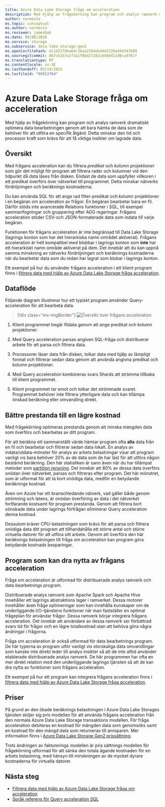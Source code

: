 ```yaml
---
title: Azure Data Lake Storage fråga om acceleration
description: Med hjälp av frågekörning kan program och analys ramverk dramatiskt optimera data bearbetningen genom att bara hämta de data som krävs för en bearbetnings åtgärd.
author: normesta
ms.topic: conceptual
ms.author: normesta
ms.reviewer: jamesbak
ms.date: 09/09/2020
ms.service: storage
ms.subservice: data-lake-storage-gen2
ms.openlocfilehash: dc1d217dba64c36aa219abbd4d2220a494347689
ms.sourcegitcommit: 867cb1b7a1f3a1f0b427282c648d411d0ca4f81f
ms.translationtype: MT
ms.contentlocale: sv-SE
ms.lasthandoff: 03/19/2021
ms.locfileid: "95912764"
---
```

# <a name="azure-data-lake-storage-query-acceleration"></a>Azure Data Lake Storage fråga om acceleration

Med hjälp av frågekörning kan program och analys ramverk dramatiskt optimera data bearbetningen genom att bara hämta de data som de behöver för att utföra en specifik åtgärd. Detta minskar den tid och processor kraft som krävs för att få viktiga insikter om lagrade data.

## <a name="overview"></a>Översikt

Med frågans acceleration kan du filtrera *predikat* och *kolumn projektioner* som gör det möjligt för program att filtrera rader och kolumner vid den tidpunkt då data läses från disken. Endast de data som uppfyller villkoren i ett predikat överförs över nätverket till programmet. Detta minskar nätverks fördröjningen och beräknings kostnaderna.  

Du kan använda SQL för att ange rad filter-predikat och kolumn projektioner i en begäran om acceleration av frågor. En begäran bearbetar bara en fil. Därför stöds inte avancerade Relations funktioner i SQL, till exempel sammanfogningar och gruppering efter AGG regeringar. Frågans acceleration stöder CSV-och JSON-formaterade data som indata till varje begäran.

Funktionen för frågans acceleration är inte begränsad till Data Lake Storage (lagrings konton som har det hierarkiska namn området aktiverat). Frågans acceleration är helt kompatibel med blobbar i lagrings konton som **inte** har ett hierarkiskt namn område aktiverat på dem. Det innebär att du kan uppnå samma minskning av nätverks fördröjningen och beräknings kostnaderna när du bearbetar data som du redan har lagrat som blobar i lagrings konton.

Ett exempel på hur du använder frågans acceleration i ett klient program finns i [filtrera data med hjälp av Azure Data Lake Storage fråga acceleration](data-lake-storage-query-acceleration-how-to.md).

## <a name="data-flow"></a>Dataflöde

Följande diagram illustrerar hur ett typiskt program använder Query-acceleration för att bearbeta data.

> [!div class="mx-imgBorder"]
> ![Översikt över frågans acceleration](./media/data-lake-storage-query-acceleration/query-acceleration.png)

1. Klient programmet begär fildata genom att ange predikat och kolumn projektioner.

2. Med Query acceleration parsas angiven SQL-fråga och distribuerar arbete för att parsa och filtrera data.

3. Processorer läser data från disken, tolkar data med hjälp av lämpligt format och filtrerar sedan data genom att använda angivna predikat och kolumn projektioner.

4. Med Query acceleration kombineras svars Shards att strömma tillbaka till klient programmet.

5. Klient programmet tar emot och tolkar det strömmade svaret. Programmet behöver inte filtrera ytterligare data och kan tillämpa önskad beräkning eller omvandling direkt.

## <a name="better-performance-at-a-lower-cost"></a>Bättre prestanda till en lägre kostnad

Med frågekörning optimeras prestanda genom att minska mängden data som överförs och bearbetas av ditt program.

För att beräkna ett sammanställt värde hämtar program ofta **alla** data från en fil och bearbetar och filtrerar sedan data lokalt. En analys av indata/utdata-mönster för analys av arbets belastningar visar att program vanligt vis bara behöver 20% av de data som de har läst för att utföra någon bestämd beräkning. Den här statistiken är sann även när du har tillämpat metoder som [partition rensning](../../hdinsight/hdinsight-hadoop-optimize-hive-query.md#hive-partitioning). Det innebär att 80% av dessa data överförs onödan över nätverket, parsas och filtreras efter program. Det här mönstret, som är utformat för att ta bort onödiga data, medför en betydande beräknings kostnad.  

Även om Azure har ett branschledande nätverk, vad gäller både genom strömning och latens, är onödan överföring av data i det nätverket fortfarande kostsamt för program prestanda. Genom att filtrera bort oönskade data under lagrings förfrågan eliminerar Query acceleration denna kostnad.

Dessutom kräver CPU-belastningen som krävs för att parsa och filtrera onödiga data ditt program att tillhandahålla ett större antal och större virtuella datorer för att utföra sitt arbete. Genom att överföra den här beräknings belastningen till fråga om acceleration kan program göra betydande kostnads besparingar.

## <a name="applications-that-can-benefit-from-query-acceleration"></a>Program som kan dra nytta av frågans acceleration

Fråga om acceleration är utformad för distribuerade analys ramverk och data bearbetnings program. 

Distribuerade analys ramverk som Apache Spark och Apache Hive innehåller ett lagrings abstraktions lager i ramverket. Dessa motorer innehåller även fråge optimeringar som kan innehålla kunskaper om de underliggande I/O-tjänstens funktioner när man fastställer en optimal frågeplan för användar frågor. Dessa ramverk börjar integrera frågans acceleration. Det innebär att användare av dessa ramverk ser förbättrad svars tid för frågor och en lägre totalkostnad utan att behöva göra några ändringar i frågorna. 

Fråga om acceleration är också utformad för data bearbetnings program. De här typerna av program utför vanligt vis storskaliga data omvandlingar som kanske inte direkt leder till analys insikter så att de inte alltid använder etablerade distribuerade analys ramverk. De här programmen har ofta en mer direkt relation med den underliggande lagrings tjänsten så att de kan dra nytta av funktioner som frågans acceleration. 

Ett exempel på hur ett program kan integrera frågans acceleration finns i [filtrera data med hjälp av Azure Data Lake Storage fråga acceleration](data-lake-storage-query-acceleration-how-to.md).

## <a name="pricing"></a>Priser

På grund av den ökade beräknings belastningen i Azure Data Lake Storages tjänsten skiljer sig pris modellen för att använda frågans acceleration från den normala Azure Data Lake Storage transaktions modellen. För fråga acceleration debiteras en kostnad för mängden data som genomsöks samt en kostnad för den mängd data som returneras till anroparen. Mer information finns i [Azure Data Lake Storage Gen2 prissättning](https://azure.microsoft.com/pricing/details/storage/data-lake/).

Trots ändringen av fakturerings modellen är pris sättnings modellen för frågekörning utformad för att sänka den totala ägande kostnaden för en arbets belastning, med hänsyn till minskningen av de mycket dyrare kostnaderna för virtuella datorer.

## <a name="next-steps"></a>Nästa steg

- [Filtrera data med hjälp av Azure Data Lake Storage fråga om acceleration](data-lake-storage-query-acceleration-how-to.md)
- [Språk referens för Query acceleration SQL](query-acceleration-sql-reference.md)